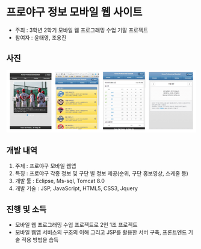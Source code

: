 # 프로야구 정보 모바일 웹 사이트
* 주최 : 3학년 2학기 모바일 웹 프로그래밍 수업 기말 프로젝트
* 참여자 : 윤태영, 조용진

## 사진
![결과물 사진](./image01.png)


## 개발 내역

1. 주제 : 프로야구 모바일 웹앱
2. 특징 : 프로야구 각종 정보 및 구단 별 정보 제공(순위, 구단 홍보영상, 스케줄 등)
3. 개발 툴 : Eclipse, Ms-sql, Tomcat 8.0
4. 개발 기술 : JSP, JavaScript, HTML5, CSS3, Jquery


## 진행 및 소득
* 모바일 웹 프로그래밍 수업 프로젝트로 2인 1조 프로젝트
* 모바일 웹앱 서비스의 구조의 이해 그리고 JSP를 활용한 서버 구축, 프론트엔드 기술 적용 방법을 습득 
